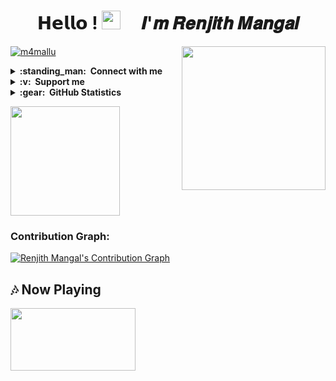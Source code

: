 <h1 align="center">𝗛𝗲𝗹𝗹𝗼 ! <img src="https://raw.githubusercontent.com/MartinHeinz/MartinHeinz/master/wave.gif"  width="30px"> &nbsp; &nbsp; 𝑰'𝒎 𝑹𝒆𝒏𝒋𝒊𝒕𝒉 𝑴𝒂𝒏𝒈𝒂𝒍</h1> <img align='right' src="https://media.giphy.com/media/M9gbBd9nbDrOTu1Mqx/giphy.gif" width="230">
<p align="left"> <a href="https://github.com/m4mallu"><img src="https://komarev.com/ghpvc/?username=Vaibhav-08&label=Profile%20views&color=0e75b6&style=flat" alt="m4mallu" /></a> </p>

<details>
  <summary><b>:standing_man: &nbsp;Connect with me</b></summary>
  <br/>
<p align="left">
    <a href="https://t.me/space4renjith">
        <img height="35px" src="https://img.icons8.com/fluent/48/000000/telegram-app.png" />
    </a>
    <a href="https://facebook.com/space4renjith/">
        <img height="35px" src="https://img.icons8.com/fluent/48/000000/facebook-new.png" />
    </a>
    <a href="https://instagram.com/space4renjith/">
        <img height="35px" src="https://img.icons8.com/fluent/48/000000/instagram-new.png" />
    </a>
    <a href="https://twitter.com/space4renjith">
        <img height="35px" src="https://img.icons8.com/fluent/48/000000/twitter.png" />
    </a>
    <a href="mailto:renju700@gmail.com">
        <img height="35px" src="https://img.icons8.com/color/48/000000/gmail-new.png" />
    </a>
    <a href="https://github.com/m4mallu">
        <img height="35px" src="https://img.icons8.com/ios-filled/50/000000/github.png" />
    </a>
</p>
</details>

<details>
  <summary><b>:v: &nbsp;Support me</b></summary>
  <br/>
    <a href="https://upier.org/pay?vpa=renju700@okicici&amount=100">
        <img height="40px" src="https://upload.wikimedia.org/wikipedia/commons/archive/e/e1/20200901100646%21UPI-Logo-vector.svg" />
    </a>
</details>

<details>
  <summary><b>:gear: &nbsp;GitHub Statistics</b></summary>
  <br/>
  <a href="https://github.com/m4mallu">
    <p align="left">
        <img height="150px" src="https://github-readme-streak-stats.herokuapp.com/?user=m4mallu&theme=ayu-mirage&hide_border=true" />
    </p>
   </a>
</details>

  <a href="https://github.com/m4mallu">
    <p align="left">
        <img height="175px" src="https://github-readme-stats.vercel.app/api?username=m4mallu&count_private=False&show_icons=true&title_color=30F229&icon_color=F2F407&text_color=F9F9F9&bg_color=1F222E&hide_border=true" /> 
    </p>
  </a> 


### Contribution Graph:

[![Renjith Mangal's Contribution Graph](https://activity-graph.herokuapp.com/graph?username=m4mallu&bg_color=1F222E&color=F8D866&line=F85D7F&point=FFFFFF&hide_border=true)](https://github.com/m4mallu)


## 🎶 Now Playing
<a href="https://open.spotify.com/embed/track/57BrRMwf9LrcmuOsyGilwr">
    <p align="left">
        <img width="200px" height="100px" src="https://media.giphy.com/media/daOW6XiBFlq8sv7hXR/giphy.gif?cid=ecf05e47lj3o2i34rgs0j2dgxqvt7m505lmpixjp2l0mpeyl&rid=giphy.gif&ct=g" />
    </p>
   </a>
